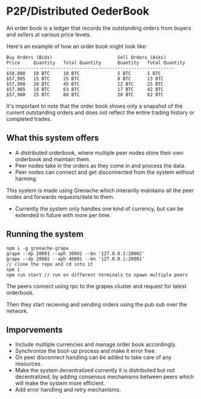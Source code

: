 
# P2P/Distributed OederBook



An order book is a ledger that records the outstanding orders from buyers and sellers at various price levels.

Here's an example of how an order book might look like:
```
Buy Orders (Bids)                        Sell Orders (Asks)
Price     Quantity   Total Quantity      Quantity   Total Quantity
--------------------------------------------------------------
$58,000   10 BTC     10 BTC              5 BTC      5 BTC
$57,995   15 BTC     25 BTC              8 BTC      13 BTC
$57,990   20 BTC     45 BTC              12 BTC     25 BTC
$57,985   18 BTC     63 BTC              17 BTC     42 BTC
$57,980   25 BTC     88 BTC              20 BTC     62 BTC
```

It's important to note that the order book shows only a snapshot of the current outstanding orders and does not reflect the entire trading history or completed trades.

## What this system offers

* A distributed orderbook, where multiple peer nodes store their own orderbook and maintain them.
* Peer nodes take in the orders as they come in and process the data.
* Peer nodes can connect and get disconnected from the system without harming.

This system is made using Grenache which interanlly maintains all the peer nodes and forwards requests/data to them.

* Currently the system only handles one kind of currency, but can be extended in future with more per time.

## Running the system

```
npm i -g grenache-grape
grape --dp 20001 --aph 30001 --bn '127.0.0.1:20002'
grape --dp 20002 --aph 40001 --bn '127.0.0.1:20001'
// clone the repo and cd into it
npm i
npm run start // run on different terminals to spawn multiple peers
```

The peers connect using rpc to the grapes cluster and request for latest orderbook.

Then they start recieving and sending orders using the pub sub over the network.

## Imporvements

* Include multiple currencies and manage order book accordingly.
* Synchronize the boot-up process and make it error free.
* On peer disconnect handling can be added to take care of any resources.
* Make the system decentralized currently it is distributed but not decentralized, by adding consensus mechanisms between peers which will make the system more efficient.
* Add error handling and retry mechanisms.
